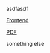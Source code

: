 asdfasdf

<a href="./frontend">Frontend</a>

<a href="https://github.com/spiritumduo/spiritumDuo/blob/main/docs/technical/backend.pdf" class="image fit" type="application/pdf">PDF</a>

something else


